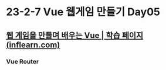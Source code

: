 # 23-2-7 Vue 웹게임 만들기 Day05

## [웹 게임을 만들며 배우는 Vue | 학습 페이지 (inflearn.com)](https://www.inflearn.com/course/web-game-vue/unit/23120?tab=curriculum)

### Vue Router

